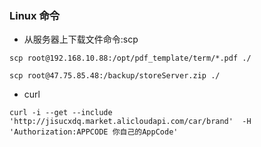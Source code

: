### Linux 命令

* 从服务器上下载文件命令:scp
```text
scp root@192.168.10.88:/opt/pdf_template/term/*.pdf ./

scp root@47.75.85.48:/backup/storeServer.zip ./

```
* curl 
```text
curl -i --get --include 'http://jisucxdq.market.alicloudapi.com/car/brand'  -H 'Authorization:APPCODE 你自己的AppCode'
```



